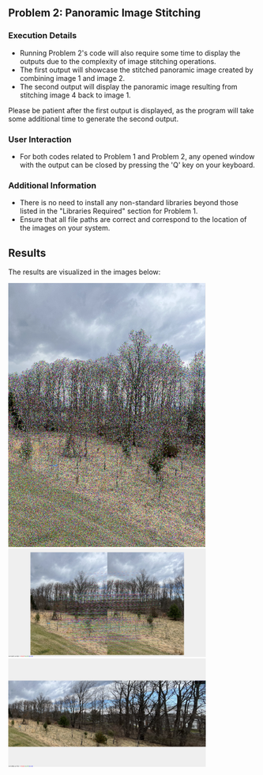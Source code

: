 ## Problem 2: Panoramic Image Stitching

### Execution Details

- Running Problem 2's code will also require some time to display the outputs due to the complexity of image stitching operations.
- The first output will showcase the stitched panoramic image created by combining image 1 and image 2.
- The second output will display the panoramic image resulting from stitching image 4 back to image 1.

Please be patient after the first output is displayed, as the program will take some additional time to generate the second output.

### User Interaction

- For both codes related to Problem 1 and Problem 2, any opened window with the output can be closed by pressing the 'Q' key on your keyboard.

### Additional Information

- There is no need to install any non-standard libraries beyond those listed in the "Libraries Required" section for Problem 1.
- Ensure that all file paths are correct and correspond to the location of the images on your system.

## Results

The results are visualized in the images below:

<img src ="Results\feature_detection.png" width=400/>
<img src ="Results\matchfeatures.png" width=400/>
<img src ="Results\final_panaroma.png" width=400/>